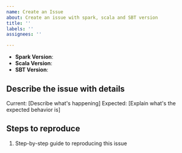 ```yaml
---
name: Create an Issue
about: Create an issue with spark, scala and SBT version
title: ''
labels: ''
assignees: ''

---
```


- **Spark Version**: 
- **Scala Version**:
- **SBT Version**: 

## Describe the issue with details
Current: [Describe what's happening]
Expected: [Explain what's the expected behavior is]

## Steps to reproduce
1. Step-by-step guide to reproducing this issue
